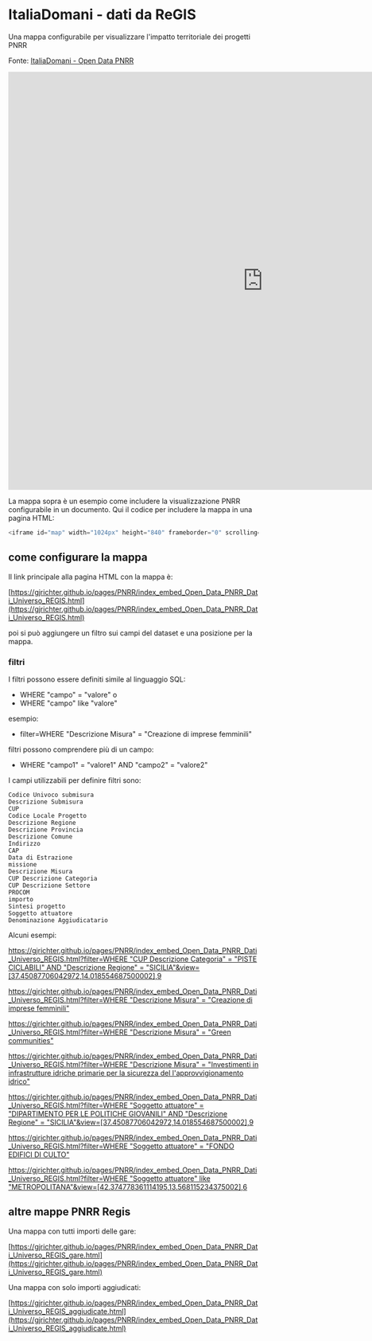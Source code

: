 # ItaliaDomani - dati da ReGIS

Una mappa configurabile per visualizzare l'impatto territoriale dei progetti PNRR

Fonte: <a href="https://www.italiadomani.gov.it/content/sogei-ng/it/it/catalogo-open-data.html?orderby=%40jcr%3Acontent%2FobservationDateInEvidence&sort=desc" target="_blank">ItaliaDomani - Open Data PNRR</a>  

<iframe id="map" width="1024px" height="840" frameborder="0" scrolling="no" marginheight="0" marginwidth="0" src="https://gjrichter.github.io/pages/PNRR/index_embed_Open_Data_PNRR_Dati_Universo_REGIS.html?filter=WHERE%20%22Descrizione%20Misura%22%20=%20%22Creazione%20di%20imprese%20femminili%22&scale=6"></iframe>


La mappa sopra è un esempio come includere la visualizzazione PNRR configurabile in un documento. 
Qui il codice per includere la mappa in una pagina HTML:

```javascript
<iframe id="map" width="1024px" height="840" frameborder="0" scrolling="no" marginheight="0" marginwidth="0" src="https://gjrichter.github.io/pages/PNRR/index_embed_Open_Data_PNRR_Dati_Universo_REGIS.html?filter=WHERE%20%22Descrizione%20Misura%22%20=%20%22Creazione%20di%20imprese%20femminili%22"></iframe>
```



## come configurare la mappa

Il  link principale alla pagina HTML con la mappa è: 

[https://gjrichter.github.io/pages/PNRR/index_embed_Open_Data_PNRR_Dati_Universo_REGIS.html](https://gjrichter.github.io/pages/PNRR/index_embed_Open_Data_PNRR_Dati_Universo_REGIS.html)

poi si può aggiungere un filtro sui campi del dataset e una posizione per la mappa.

### filtri

I filtri possono essere definiti simile al linguaggio SQL:

- WHERE "campo" = "valore" o 
- WHERE "campo" like "valore"

esempio:

-  filter=WHERE "Descrizione Misura" = "Creazione di imprese femminili"

filtri possono comprendere più di un campo:

- WHERE "campo1" = "valore1" AND "campo2" = "valore2"

I campi utilizzabili per definire filtri sono:

```
Codice Univoco submisura
Descrizione Submisura
CUP
Codice Locale Progetto
Descrizione Regione
Descrizione Provincia
Descrizione Comune
Indirizzo
CAP
Data di Estrazione
missione
Descrizione Misura
CUP Descrizione Categoria
CUP Descrizione Settore
PROCOM
importo
Sintesi progetto
Soggetto attuatore
Denominazione Aggiudicatario
```



Alcuni esempi:

[https://gjrichter.github.io/pages/PNRR/index_embed_Open_Data_PNRR_Dati_Universo_REGIS.html?filter=WHERE "CUP Descrizione Categoria" = "PISTE CICLABILI" AND "Descrizione Regione" = "SICILIA"&view=[37.45087706042972,14.018554687500002],9](https://gjrichter.github.io/pages/PNRR/index_embed_Open_Data_PNRR_Dati_Universo_REGIS.html?filter=WHERE%20%22CUP%20Descrizione%20Categoria%22%20=%20%22PISTE%20CICLABILI%22%20AND%20%22Descrizione%20Regione%22%20=%20%22SICILIA%22&view=[37.45087706042972,14.018554687500002],9)



[https://gjrichter.github.io/pages/PNRR/index_embed_Open_Data_PNRR_Dati_Universo_REGIS.html?filter=WHERE "Descrizione Misura" = "Creazione di imprese femminili"](https://gjrichter.github.io/pages/PNRR/index_embed_Open_Data_PNRR_Dati_Universo_REGIS.html?filter=WHERE%20%22Descrizione%20Misura%22%20=%20%22Creazione%20di%20imprese%20femminili%22)



[https://gjrichter.github.io/pages/PNRR/index_embed_Open_Data_PNRR_Dati_Universo_REGIS.html?filter=WHERE "Descrizione Misura" = "Green communities"](https://gjrichter.github.io/pages/PNRR/index_embed_Open_Data_PNRR_Dati_Universo_REGIS.html?filter=WHERE%20%22Descrizione%20Misura%22%20=%20%22Green%20communities%22)



[https://gjrichter.github.io/pages/PNRR/index_embed_Open_Data_PNRR_Dati_Universo_REGIS.html?filter=WHERE "Descrizione Misura" = "Investimenti in infrastrutture idriche primarie per la sicurezza del l'approvvigionamento idrico"](https://gjrichter.github.io/pages/PNRR/index_embed_Open_Data_PNRR_Dati_Universo_REGIS.html?filter=WHERE%20"Descrizione%20Misura"%20=%20"Investimenti%20in%20infrastrutture%20idriche%20primarie%20per%20la%20sicurezza%20dell%27approvvigionamento%20idrico")



[https://gjrichter.github.io/pages/PNRR/index_embed_Open_Data_PNRR_Dati_Universo_REGIS.html?filter=WHERE "Soggetto attuatore" = "DIPARTIMENTO PER LE POLITICHE GIOVANILI" AND "Descrizione Regione" = "SICILIA"&view=[37.45087706042972,14.018554687500002],9](https://gjrichter.github.io/pages/PNRR/index_embed_Open_Data_PNRR_Dati_Universo_REGIS.html?filter=WHERE%20"Soggetto%20attuatore"%20=%20"DIPARTIMENTO%20PER%20LE%20POLITICHE%20GIOVANILI"%20AND%20"Descrizione%20Regione"%20=%20"SICILIA"&view=[37.45087706042972,14.018554687500002],9)



[https://gjrichter.github.io/pages/PNRR/index_embed_Open_Data_PNRR_Dati_Universo_REGIS.html?filter=WHERE "Soggetto attuatore" = "FONDO EDIFICI DI CULTO"](https://gjrichter.github.io/pages/PNRR/index_embed_Open_Data_PNRR_Dati_Universo_REGIS.html?filter=WHERE%20%22Soggetto%20attuatore%22%20=%20%22FONDO%20EDIFICI%20DI%20CULTO%22)



[https://gjrichter.github.io/pages/PNRR/index_embed_Open_Data_PNRR_Dati_Universo_REGIS.html?filter=WHERE "Soggetto attuatore" like "METROPOLITANA"&view=[42.374778361114195,13.568115234375002],6](https://gjrichter.github.io/pages/PNRR/index_embed_Open_Data_PNRR_Dati_Universo_REGIS.html?filter=WHERE%20%22Soggetto%20attuatore%22%20like%20%22METROPOLITANA%22&view=[42.374778361114195,13.568115234375002],6)



## altre mappe PNRR Regis

Una mappa con tutti importi delle gare: 

[https://gjrichter.github.io/pages/PNRR/index_embed_Open_Data_PNRR_Dati_Universo_REGIS_gare.html](https://gjrichter.github.io/pages/PNRR/index_embed_Open_Data_PNRR_Dati_Universo_REGIS_gare.html)

Una mappa con solo importi aggiudicati:

[https://gjrichter.github.io/pages/PNRR/index_embed_Open_Data_PNRR_Dati_Universo_REGIS_aggiudicate.html](https://gjrichter.github.io/pages/PNRR/index_embed_Open_Data_PNRR_Dati_Universo_REGIS_aggiudicate.html)

